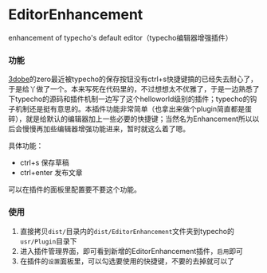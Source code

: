 # EditorEnhancement

enhancement of typecho's default editor（typecho编辑器增强插件）

### 功能

[3dobe](http://www.3dobe.com/)的zero最近被typecho的保存按钮没有ctrl+s快捷键搞的已经失去耐心了，于是给丫做了一个。本来写死在代码里的，不过想想太不优雅了，于是一边熟悉了下typecho的源码和插件机制一边写了这个helloworld级别的插件；typecho的钩子机制还是挺有意思的。本插件功能非常简单（也拿出来做个plugin简直都是蛋碎），就是给默认的编辑器加上一些必要的快捷键；当然名为Enhancement所以以后会慢慢再加些编辑器增强功能进来，暂时就这么着了嗯。

具体功能：

* ctrl+s 保存草稿
* ctrl+enter 发布文章

可以在插件的面板里配置要不要这个功能。

### 使用

1. 直接拷贝``dist/``目录内的``dist/EditorEnhancement``文件夹到typecho的``usr/Plugin``目录下
2. 进入插件管理界面，即可看到新增的EditorEnhancement插件，``启用``即可
3. 在插件的``设置``面板里，可以勾选要使用的快捷键，不要的去掉就可以了